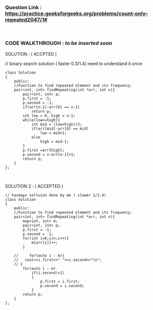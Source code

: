 ### Question Link : https://practice.geeksforgeeks.org/problems/count-only-repeated2047/1#
<br>

### CODE WALKTHROUGH : *to be inserted soon*


SOLUTION : ( ACCPTED )

// binary search solution ( faster 0.3/1.4) need to understand it once
```
class Solution
{
    public:
    //Function to find repeated element and its frequency.
    pair<int, int> findRepeating(int *arr, int n){
        pair<int, int> p;
        p.first = -1;
        p.second = -1;
        if(arr[n-1]-arr[0] == n-1)
            return p;
        int low = 0, high = n-1;
        while(low<=high){
            int mid = (low+high)/2;
            if(arr[mid]-arr[0] == mid)
                low = mid+1;
            else
                high = mid-1;
        }
        p.first =arr[high];
        p.second = n-arr[n-1]+1;
        return p;
    }
};
```
<br>

SOLUTION 2 : ( ACCEPTED )

```
// hasmaps soltuion done by me ( slower 1/1.4)
class Solution
{
    public:
    //Function to find repeated element and its frequency.
    pair<int, int> findRepeating(int *arr, int n){
        map<int, int> m;
        pair<int, int> p;
        p.first = -1;
        p.second = -1;
        for(int i=0;i<n;i++){
            m[arr[i]]++;
        }
        
    //     for(auto i : m){
    //   cout<<i.first<<" "<<i.second<<"\n";
    // }
        for(auto i : m)   
            if(i.second!=1)
            {
                p.first = i.first;
                p.second = i.second;
            }    
        return p;
    }
};
```